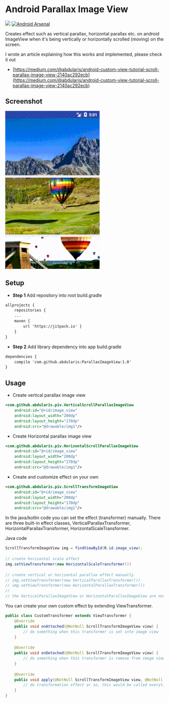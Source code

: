 # Android Parallax Image View
[![](https://jitpack.io/v/abdularis/ParallaxImageView.svg)](https://jitpack.io/#abdularis/ParallaxImageView)
[![Android Arsenal](https://img.shields.io/badge/Android%20Arsenal-ParallaxImageView-brightgreen.svg?style=flat)](https://android-arsenal.com/details/1/6906)

Creates effect such as vertical parallax, horizontal parallax etc. on android ImageView when it's being vertically or horizontally scrolled (moving) on the screen.

I wrote an article explaining how this works and implemented, please check it out
- [https://medium.com/@abdularis/android-custom-view-tutorial-scroll-parallax-image-view-2140ac292ecb](https://medium.com/@abdularis/android-custom-view-tutorial-scroll-parallax-image-view-2140ac292ecb)

## Screenshot
![](screenshots/screenshot_1.gif)

## Setup
- **Step 1** Add repository into root build.gradle

~~~xml
allprojects {
    repositories {
    ...
    maven {
        url 'https://jitpack.io' }
    }
}
~~~

- **Step 2** Add library dependency into app build.gradle

~~~xml
dependencies {
    compile 'com.github.abdularis:ParallaxImageView:1.0'
}
~~~


## Usage
- Create vertical parallax image view
~~~xml
<com.github.abdularis.piv.VerticalScrollParallaxImageView
    android:id="@+id/image_view"
    android:layout_width="200dp"
    android:layout_height="170dp"
    android:src="@drawable/img1"/>
~~~

- Create Horizontal parallax image view
~~~xml
<com.github.abdularis.piv.HorizontalScrollParallaxImageView
    android:id="@+id/image_view"
    android:layout_width="200dp"
    android:layout_height="170dp"
    android:src="@drawable/img1"/>
~~~

- Create and customize effect on your own
~~~xml
<com.github.abdularis.piv.ScrollTransformImageView
    android:id="@+id/image_view"
    android:layout_width="200dp"
    android:layout_height="170dp"
    android:src="@drawable/img1"/>
~~~

In the java/kotlin code you can set the effect (transformer) manually. There are three built-in effect classes, VerticalParallaxTransformer, HorizontalParallaxTransformer, HorizontalScaleTransformer.

Java code
~~~java
ScrollTransformImageView img = findViewById(R.id.image_view);

// create horizontal scale effect
img.setViewTransformer(new HorizontalScaleTransformer())

// create vertical or horizontal parallax effect manually
// img.setViewTransformer(new VerticalParallaxTransformer())
// img.setViewTransformer(new HorizontalParallaxTransformer())
//
// the VerticalParallaxImageView or HorizontalParallaxImageView are nothing but the ScrollTransformImageView with coresponding parallax effect
~~~

You can create your own custom effect by extending ViewTransformer.
~~~java
public class CustomTransformer extends ViewTransformer {
    @Override
    public void onAttached(@NotNull ScrollTransformImageView view) {
        // do something when this transformer is set into image view
    }

    @Override
    public void onDetached(@NotNull ScrollTransformImageView view) {
        // do something when this transformer is remove from image view
    }

    @Override
    public void apply(@NotNull ScrollTransformImageView view, @NotNull Canvas canvas, int viewX, int viewY) {
        // do transformation effect or so, this would be called everytime image view move/scrolled
    }
}
~~~


